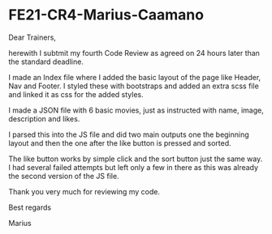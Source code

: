 # FE21-CR4-Marius-Caamano



Dear Trainers, 

herewith I subtmit my fourth Code Review as agreed on 24 hours later than the standard deadline.

I made an Index file where I added the basic layout of the page like Header, Nav and Footer. I styled these with bootstraps and added an extra scss file and linked it as css for the added styles.

I made a JSON file with 6 basic movies, just as instructed with name, image, description and likes.

I parsed this into the JS file and did two main outputs one the beginning layout and then the one after the like button is pressed and sorted.

The like button works by simple click and the sort button just the same way. I had several failed attempts but left only a few in there as this was already the second version of the JS file. 

Thank you very much for reviewing my code.

Best regards

Marius
